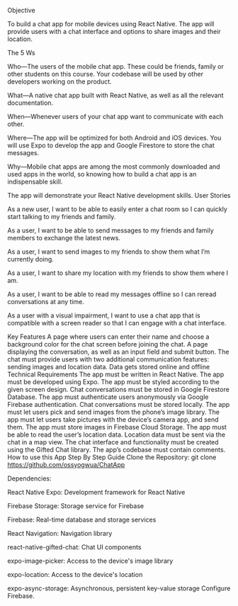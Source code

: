 Objective

To build a chat app for mobile devices using React Native. The app will provide users with a chat interface and options to share images and their location.

The 5 Ws

Who—The users of the mobile chat app. These could be friends, family or other students on this course. Your codebase will be used by other developers working on the product.

What—A native chat app built with React Native, as well as all the relevant documentation.

When—Whenever users of your chat app want to communicate with each other.

Where—The app will be optimized for both Android and iOS devices. You will use Expo to develop the app and Google Firestore to store the chat messages.

Why—Mobile chat apps are among the most commonly downloaded and used apps in the world, so knowing how to build a chat app is an indispensable skill.

The app will demonstrate your React Native development skills. User Stories

As a new user, I want to be able to easily enter a chat room so I can quickly start talking to my friends and family.

As a user, I want to be able to send messages to my friends and family members to exchange the latest news.

As a user, I want to send images to my friends to show them what I’m currently doing.

As a user, I want to share my location with my friends to show them where I am.

As a user, I want to be able to read my messages offline so I can reread conversations at any time.

As a user with a visual impairment, I want to use a chat app that is compatible with a screen reader so that I can engage with a chat interface.

Key Features A page where users can enter their name and choose a background color for the chat screen before joining the chat. A page displaying the conversation, as well as an input field and submit button. The chat must provide users with two additional communication features: sending images and location data. Data gets stored online and offline Technical Requirements The app must be written in React Native. The app must be developed using Expo. The app must be styled according to the given screen design. Chat conversations must be stored in Google Firestore Database. The app must authenticate users anonymously via Google Firebase authentication. Chat conversations must be stored locally. The app must let users pick and send images from the phone’s image library. The app must let users take pictures with the device’s camera app, and send them. The app must store images in Firebase Cloud Storage. The app must be able to read the user’s location data. Location data must be sent via the chat in a map view. The chat interface and functionality must be created using the Gifted Chat library. The app’s codebase must contain comments. How to use this App Step By Step Guide Clone the Repository: git clone https://github.com/ossyogwua/ChatApp

Dependencies:

React Native Expo: Development framework for React Native

Firebase Storage: Storage service for Firebase

Firebase: Real-time database and storage services

React Navigation: Navigation library

react-native-gifted-chat: Chat UI components 

expo-image-picker: Access to the device's image library 

expo-location: Access to the device's location 

expo-async-storage: Asynchronous, persistent key-value storage Configure Firebase.


